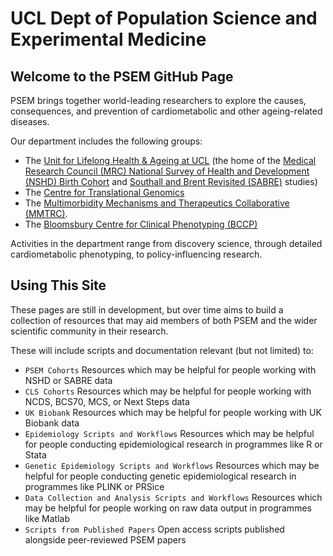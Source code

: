 # UCL Dept of Population Science and Experimental Medicine

## Welcome to the PSEM GitHub Page

PSEM brings together world-leading researchers to explore the causes, consequences, and prevention of cardiometabolic and other ageing-related diseases.

Our department includes the following groups:

- The [Unit for Lifelong Health & Ageing at UCL](https://www.ucl.ac.uk/population-health-sciences/cardiovascular/research/research-department-population-science-and-experimental-medicine/unit-lifelong-health-and-ageing-ucl) (the home of the [Medical Research Council (MRC) National Survey of Health and Development (NSHD) Birth Cohort](https://nshd.mrc.ac.uk/) and [Southall and Brent Revisited (SABRE)](https://www.sabrestudy.org/) studies)
- The [Centre for Translational Genomics](https://www.ucl.ac.uk/population-health-sciences/cardiovascular/research/research-department-population-science-and-experimental-medicine/centre-translational-genomics)
- The [Multimorbidity Mechanisms and Therapeutics Collaborative (MMTRC)](https://www.ucl.ac.uk/population-health-sciences/cardiovascular/research/research-department-population-science-and-experimental-medicine/multimorbidity-mechanisms-and-therapeutics-research-collaborative).
- The [Bloomsbury Centre for Clinical Phenotyping (BCCP)](https://www.ucl.ac.uk/population-health-sciences/cardiovascular/research/research-department-population-science-and-experimental-medicine/bloomsbury-centre-clinical-phenotyping/bccp-facilities)

Activities in the department range from discovery science, through detailed cardiometabolic phenotyping, to policy-influencing research.

## Using This Site

These pages are still in development, but over time aims to build a collection of resources that may aid members of both PSEM and the wider scientific community in their research.

These will include scripts and documentation relevant (but not limited) to:

- `PSEM Cohorts` Resources which may be helpful for people working with NSHD or SABRE data
- `CLS Cohorts` Resources which may be helpful for people working with NCDS, BCS70, MCS, or Next Steps data
- `UK Biobank` Resources which may be helpful for people working with UK Biobank data
- `Epidemiology Scripts and Workflows` Resources which may be helpful for people conducting epidemiological research in programmes like R or Stata
- `Genetic Epidemiology Scripts and Workflows` Resources which may be helpful for people conducting genetic epidemiological research in programmes like PLINK or PRSice
- `Data Collection and Analysis Scripts and Workflows` Resources which may be helpful for people working on raw data output in programmes like Matlab
- `Scripts from Published Papers` Open access scripts published alongside peer-reviewed PSEM papers
